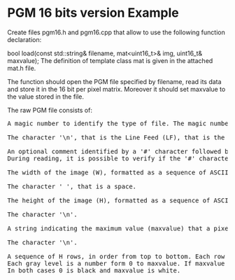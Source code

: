 # PGM 16 bits version Example

Create files pgm16.h and pgm16.cpp that allow to use the following function declaration:

bool load(const std::string& filename, mat<uint16_t>& img, uint16_t& maxvalue);
The definition of template class mat<T> is given in the attached mat.h file.

The function should open the PGM file specified by filename, read its data and store it in the 16 bit per pixel matrix. Moreover it should set maxvalue to the value stored in the file.

The raw PGM file consists of:
<pre>
A magic number to identify the type of file. The magic number of a PGM image is the sequence of two characters P5.

The character '\n', that is the Line Feed (LF), that is the character 10 (0x0A), that is a C new line. Beware that this cannot be the pair "\r\n".

An optional comment identified by a '#' character followed by any sequence of characters and ending with the '\n' character.
During reading, it is possible to verify if the '#' character is present, otherwise this field is not present.

The width of the image (W), formatted as a sequence of ASCII characters in decimal.

The character ' ', that is a space.

The height of the image (H), formatted as a sequence of ASCII characters in decimal (i.e. the number of rows).

The character '\n'.

A string indicating the maximum value (maxvalue) that a pixel can take. This string can range from 0 to 65535.

The character '\n'.

A sequence of H rows, in order from top to bottom. Each row consists of W gray levels, in order left to right.
Each gray level is a number form 0 to maxvalue. If maxvalue is lower than 256 than each gray level is stored with one byte, otherwise it is stored in big endian with two bytes.
In both cases 0 is black and maxvalue is white.
</pre>
